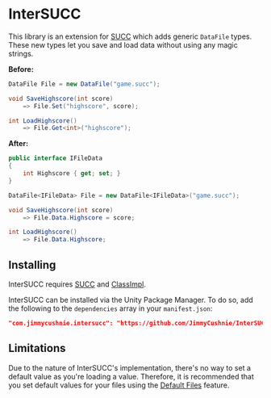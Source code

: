 # InterSUCC
This library is an extension for [SUCC](https://github.com/JimmyCushnie/SUCC) which adds generic `DataFile` types. These new types let you save and load data without using any magic strings.

**Before:**

```csharp
DataFile File = new DataFile("game.succ");

void SaveHighscore(int score)
    => File.Set("highscore", score);

int LoadHighscore()
    => File.Get<int>("highscore");
```

**After:**

```csharp
public interface IFileData
{
    int Highscore { get; set; }
}

DataFile<IFileData> File = new DataFile<IFileData>("game.succ");

void SaveHighscore(int score)
    => File.Data.Highscore = score;

int LoadHighscore()
    => File.Data.Highscore;
```

## Installing

InterSUCC requires [SUCC](https://github.com/JimmyCushnie/SUCC) and [ClassImpl](https://github.com/pipe01/classimpl).

InterSUCC can be installed via the Unity Package Manager. To do so, add the following to the `dependencies` array in your `manifest.json`:

```json
"com.jimmycushnie.intersucc": "https://github.com/JimmyCushnie/InterSUCC.git#unity"
```

## Limitations

Due to the nature of InterSUCC's implementation, there's no way to set a default value as you're loading a value. Therefore, it is recommended that you set default values for your files using the [Default Files](https://github.com/JimmyCushnie/SUCC/wiki/Additional-DataFile-Functionality#default-files) feature.
